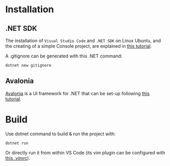 # Installation
## .NET SDK
The installation of `Visual Studio Code` and `.NET SDK` on Linux Ubuntu, and the creating of a simple Console project, are explained in [this tutorial][1].

A .gitignore can be generated with this .NET command:

```
dotnet new gitignore
```

## Avalonia
[Avalonia][2] is a UI framework for .NET that can be set-up following [this tutorial][3].

[1]: https://laroccanicola.medium.com/first-contact-with-net-core-2-and-visual-studio-code-in-linux-ubuntu-6f0d66c67739
[2]: https://github.com/AvaloniaUI/Avalonia
[3]: https://dev.to/carlos487/avalonia-ui-in-ubuntu-getting-started-2fak


# Build
Use dotnet command to build & run the project with:

```
dotnet run
```

Or directly run it from within VS Code (its vim plugin can be configured with [this .vimrc][4]).

[4]: https://github.com/h4k1m0u/dotfiles/blob/master/ubuntu/.vimrc.vscode